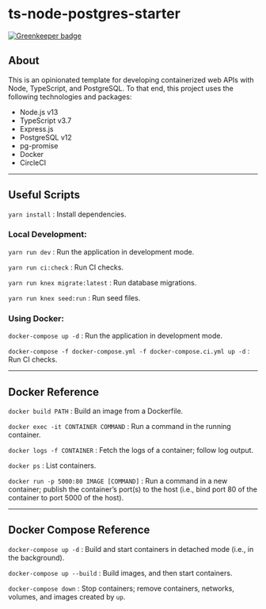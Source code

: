 # ts-node-postgres-starter

[![Greenkeeper badge](https://badges.greenkeeper.io/mjlaufer/ts-node-postgres-starter.svg)](https://greenkeeper.io/)

## About

This is an opinionated template for developing containerized web APIs with Node, TypeScript, and PostgreSQL. To that end, this project uses the following technologies and packages:

-   Node.js v13
-   TypeScript v3.7
-   Express.js
-   PostgreSQL v12
-   pg-promise
-   Docker
-   CircleCI

---

## Useful Scripts

`yarn install` : Install dependencies.

### Local Development:

`yarn run dev` : Run the application in development mode.

`yarn run ci:check` : Run CI checks.

`yarn run knex migrate:latest` : Run database migrations.

`yarn run knex seed:run` : Run seed files.

### Using Docker:

`docker-compose up -d` : Run the application in development mode.

`docker-compose -f docker-compose.yml -f docker-compose.ci.yml up -d` : Run CI checks.

---

## Docker Reference

`docker build PATH` : Build an image from a Dockerfile.

`docker exec -it CONTAINER COMMAND` : Run a command in the running container.

`docker logs -f CONTAINER` : Fetch the logs of a container; follow log output.

`docker ps` : List containers.

`docker run -p 5000:80 IMAGE [COMMAND]` : Run a command in a new container; publish the container’s port(s) to the host (i.e., bind port 80 of
the container to port 5000 of the host).

---

## Docker Compose Reference

`docker-compose up -d` : Build and start containers in detached mode (i.e., in the background).

`docker-compose up --build` : Build images, and then start containers.

`docker-compose down` : Stop containers; remove containers, networks, volumes, and images created by `up`.
